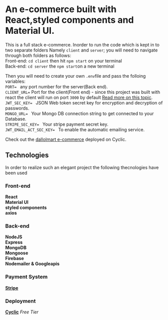 # An e-commerce built with React,styled components and Material UI.

This is a full stack e-commerce. Inorder to run the code which is kept in to two separate folders Namely `client` and `server`; you will need to navigate through both folders as follows:\
Front-end: `cd client` then hit `npm start` on your terminal\
Back-end: `cd server` the `npm start`on a new terminal

Then you will need to create your own `.env`file and pass the folloing variables:\
`PORT= ` any port number for the server(Back end).\
`CLIENT_URL=` Port for the client(Front end) - since this project was built with react the client will run on port `3000` by default [Read more on this topic](https://www.geeksforgeeks.org/how-to-specify-a-port-to-run-a-create-react-app-based-project/).\
`JWT_SEC_KEY= ` JSON Web token secret key for encryption and decryption of passwords.\
`MONGO_URL= ` Your Mongo DB connection string to get connected to your Database.\
`STRIPE_SEC_KEY= ` Your stripe payment secret key.\
`JWT_EMAIL_ACT_SEC_KEY= ` To enable the automatic emailing service.

Check out the [dallolmart e-commerce](https://dallolmart.cyclic.app) deployed on Cyclic.

## Technologies

In order to realize such an elegant project the following thecnologies have been used

### Front-end

**React**\
**Material UI**\
**styled components**\
**axios**

### Back-end

**NodeJS**\
**Express**\
**MongoDB**\
**Mongoose**\
**Firebase**\
**Nodemailer & Googleapis**

### Payment System

**[Stripe](https://stripe.com/)**

### Deployment

**[Cyclic](https://www.cyclic.sh/)** _Free Tier_
